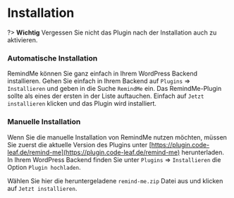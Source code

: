 # Installation

?> **Wichtig** Vergessen Sie nicht das Plugin nach der Installation auch zu aktivieren.

### Automatische Installation

RemindMe können Sie ganz einfach in Ihrem WordPress Backend installieren. Gehen Sie einfach
in Ihrem Backend auf `Plugins` => `Installieren` und geben in die Suche `RemindMe` ein. Das RemindMe-Plugin
sollte als eines der ersten in der Liste auftauchen. Einfach auf `Jetzt installieren` klicken und das
Plugin wird installiert.

### Manuelle Installation

Wenn Sie die manuelle Installation von RemindMe nutzen möchten, müssen Sie zuerst die aktuelle Version
des Plugins unter [https://plugin.code-leaf.de/remind-me](https://plugin.code-leaf.de/remind-me) herunterladen.
In Ihrem WordPress Backend finden Sie unter `Plugins` => `Installieren` die Option `Plugin hochladen`.

Wählen Sie hier die heruntergeladene `remind-me.zip` Datei aus und klicken auf `Jetzt installieren`.